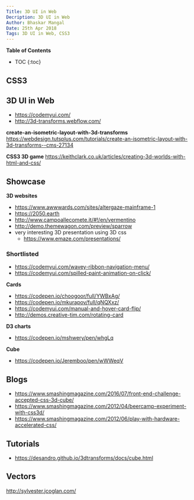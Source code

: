 ```yaml
---
Title: 3D UI in Web
Decription: 3D UI in Web
Author: Bhaskar Mangal
Date: 25th Apr 2018
Tags: 3D UI in Web, CSS3
---
```


**Table of Contents**
* TOC
{:toc}


## CSS3

## 3D UI in Web
- https://codemyui.com/
- http://3d-transforms.webflow.com/

**create-an-isometric-layout-with-3d-transforms**
https://webdesign.tutsplus.com/tutorials/create-an-isometric-layout-with-3d-transforms--cms-27134

**CSS3 3D game**
https://keithclark.co.uk/articles/creating-3d-worlds-with-html-and-css/



## Showcase
**3D websites**
- https://www.awwwards.com/sites/altergaze-mainframe-1
- https://2050.earth
- http://www.campoallecomete.it/#!/en/vermentino	
- http://demo.themewagon.com/preview/sparrow
- very interesting 3D presentation using 3D css
	* https://www.emaze.com/presentations/

### Shortlisted
- https://codemyui.com/wavey-ribbon-navigation-menu/
- https://codemyui.com/spilled-paint-animation-on-click/

**Cards**
- https://codepen.io/choogoor/full/YWBxAg/
- https://codepen.io/mkurapov/full/qNQXxz/
- https://codemyui.com/manual-and-hover-card-flip/
- http://demos.creative-tim.com/rotating-card

**D3 charts**
- https://codepen.io/mshwery/pen/whgLq

**Cube**
- https://codepen.io/Jeremboo/pen/wWWeqV

## Blogs
- https://www.smashingmagazine.com/2016/07/front-end-challenge-accepted-css-3d-cube/
- https://www.smashingmagazine.com/2012/04/beercamp-experiment-with-css3d/
- https://www.smashingmagazine.com/2012/06/play-with-hardware-accelerated-css/


## Tutorials
- https://desandro.github.io/3dtransforms/docs/cube.html


## Vectors
http://sylvester.jcoglan.com/